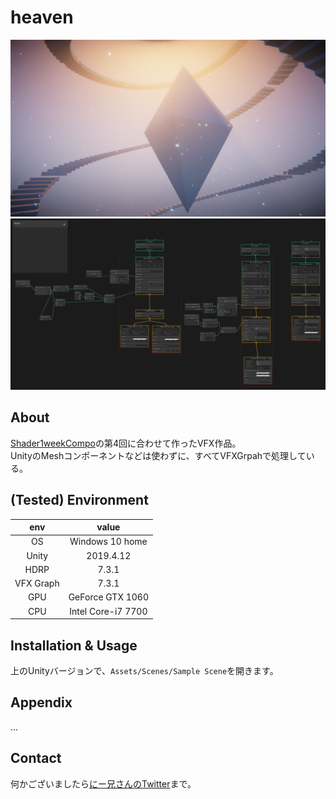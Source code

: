 # heaven

![ss](./docs/ss.png)
![ss-vfx](./docs/ss-vfx.png)

## About

[Shader1weekCompo](https://www.shader1weekcompo.org/)の第4回に合わせて作ったVFX作品。  
UnityのMeshコンポーネントなどは使わずに、すべてVFXGrpahで処理している。


## (Tested) Environment

|env|value|
|:--:|:--:|
|OS|Windows 10 home|
|Unity|2019.4.12|
|HDRP|7.3.1|
|VFX Graph|7.3.1|
|GPU|GeForce GTX 1060|
|CPU|Intel Core-i7 7700|

## Installation & Usage

上のUnityバージョンで、`Assets/Scenes/Sample Scene`を開きます。

## Appendix

...

## Contact

何かございましたら[にー兄さんのTwitter](http://twitter.com/ninisan_drumath)まで。
